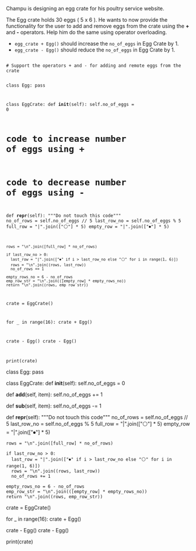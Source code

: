 Champu is designing an egg crate for his poultry service website.

The Egg crate holds 30 eggs ( 5 x 6 ).  He wants to now provide the functionality for the user to add and remove eggs from the crate using the **+** and **-** operators. Help him do the same using operator overloading.

* `egg_crate + Egg()` should increase the `no_of_eggs` in Egg Crate by 1.
* `egg_crate - Egg()` should reduce the `no_of_eggs` in Egg Crate by 1.

<codeblock language="python" type="exercise" testMode="fixedInput">
<code>
# Support the operators + and - for adding and remote eggs from the crate

class Egg:
  pass

class EggCrate:
  def __init__(self):
    self.no_of_eggs = 0

  # code to increase number of eggs using +

  # code to decrease number of eggs using -

  def __repr__(self):
    """Do not touch this code"""
    no_of_rows = self.no_of_eggs // 5
    last_row_no = self.no_of_eggs % 5
    full_row = "|".join(["⚪"] * 5)
    empty_row = "|".join(["⏺"] * 5)

    rows = "\n".join([full_row] * no_of_rows)

    if last_row_no > 0:
      last_row = "|".join(["⏺" if i > last_row_no else "⚪" for i in range(1, 6)])
      rows = "\n".join((rows, last_row))
      no_of_rows += 1

    empty_rows_no = 6 - no_of_rows
    emp_row_str = "\n".join(([empty_row] * empty_rows_no))
    return "\n".join((rows, emp_row_str))

crate = EggCrate()

for _ in range(16):
  crate + Egg()

crate - Egg()
crate - Egg()

print(crate)
</code>

<solution>
class Egg:
  pass

class EggCrate:
  def __init__(self):
    self.no_of_eggs = 0

  def __add__(self, item):
    self.no_of_eggs += 1

  def __sub__(self, item):
    self.no_of_eggs -= 1

  def __repr__(self):
    """Do not touch this code"""
    no_of_rows = self.no_of_eggs // 5
    last_row_no = self.no_of_eggs % 5
    full_row = "|".join(["⚪"] * 5)
    empty_row = "|".join(["⏺"] * 5)

    rows = "\n".join([full_row] * no_of_rows)

    if last_row_no > 0:
      last_row = "|".join(["⏺" if i > last_row_no else "⚪" for i in range(1, 6)])
      rows = "\n".join((rows, last_row))
      no_of_rows += 1

    empty_rows_no = 6 - no_of_rows
    emp_row_str = "\n".join(([empty_row] * empty_rows_no))
    return "\n".join((rows, emp_row_str))

crate = EggCrate()

for _ in range(16):
  crate + Egg()

crate - Egg()
crate - Egg()

print(crate)
</solution>
</codeblock>